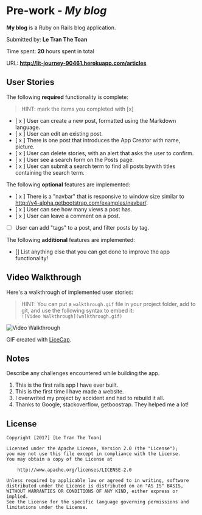 # Pre-work - *My blog*

**My blog** is a Ruby on Rails blog application.

Submitted by: **Le Tran The Toan**

Time spent: **20** hours spent in total

URL: **http://lit-journey-90461.herokuapp.com/articles**

## User Stories

The following **required** functionality is complete:

> HINT: mark the items you completed with [x]

* [ x ] User can create a new post, formatted using the Markdown language.
* [ x ] User can edit an existing post.
* [ x ] There is one post that introduces the App Creator with name, picture.
* [ x ] User can delete stories, with an alert that asks the user to confirm.
* [ x ] User see a search form on the Posts page.
* [ x ] User can submit a search term to find all posts bywith titles containing the search term.

The following **optional** features are implemented:
* [ x ] There is a "navbar" that is responsive to window size similar to http://v4-alpha.getbootstrap.com/examples/navbar/. 
* [ x ] User can see how many views a post has. 
* [ x ] User can leave a comment on a post.
* [ ] User can add "tags" to a post, and filter posts by tag. 


The following **additional** features are implemented:

- [] List anything else that you can get done to improve the app functionality!

## Video Walkthrough 

Here's a walkthrough of implemented user stories:

> HINT: You can put a `walkthrough.gif` file in your project folder, add to git, and use the following syntax to embed it:  
> `![Video Walkthrough](walkthrough.gif)` 
> 

![Video Walkthrough](/path/to/your/gif/file)

GIF created with [LiceCap](http://www.cockos.com/licecap/).

## Notes

Describe any challenges encountered while building the app.
1. This is the first rails app I have ever built.
2. This is the first time I have made a website.
3. I overwrited my project by accident and had to rebuild it all.
4. Thanks to Google, stackoverflow, getboostrap. They helped me a lot!



## License

    Copyright [2017] [Le Tran The Toan]

    Licensed under the Apache License, Version 2.0 (the "License");
    you may not use this file except in compliance with the License.
    You may obtain a copy of the License at

        http://www.apache.org/licenses/LICENSE-2.0

    Unless required by applicable law or agreed to in writing, software
    distributed under the License is distributed on an "AS IS" BASIS,
    WITHOUT WARRANTIES OR CONDITIONS OF ANY KIND, either express or implied.
    See the License for the specific language governing permissions and
    limitations under the License.